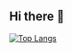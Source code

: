 ## Hi there 👋
[![Top Langs](https://github-readme-stats.vercel.app/api/top-langs/?username=prashantMax)](https://github.com/prashantMax/github-readme-stats)
